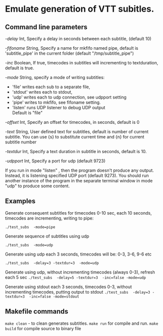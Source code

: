 # Emulate generation of VTT subitles.

## Command line parameters

*-delay*
        Int, Specify a delay in seconds between each subtitle, (default 10)
        
*-fifoname* 
        String, Specify a name for mkfifo named pipe, 
        default is 'subtitle_pipe' in the current folder (default "/tmp/subtitle_pipe")
                        
*-inc*
        Boolean, If true, timecodes in subtitles will incrementing to textduration, default is true.


*-mode*
     String, specify a mode of writing subtitles:
* 'file' writes each sub to a separate file, 
* 'stdout' writes each to stdout, 
* 'udp' writes each to udp connection, see udpport setting
* 'pipe' writes to mkfifo, see fifoname setting. 
* 'listen'  runs UDP listener to debug UDP output                        
Default is "file"

                         
*-offset*
     Int, Specify an offset for timecodes, in seconds, default is 0

        
*-text*
        String, User defined text for subtitles, default is number of current subtitle.
        You can use {s} to substitute current time and {n} for current subtitle number

                        
*-textdur* 
       Int, Specify a text duration in subtitle in seconds, default is 10.

        
*-udpport*
        Int, Specify a port for udp (default 9723)
       

If you run in mode "listen" , then the program doesn't produce any output. Instead, it is listening specified UDP port (default 9273).
You should run another instance of the program in the separate terminal window in mode "udp" to produce some content.

## Examples

Generate consequent subtitles for timecodes 0-10 sec, each 10 seconds, timecodes are incrementing, writing to pipe:

`./test_subs  -mode=pipe `

Generate sequence of subtitles using udp

`./test_subs  -mode=udp`

Generate using udp each 3 seconds, timecodes will be: 0-3, 3-6, 9-6  etc

`./test_subs  -delay=3 -textdur=3  -mode=udp`

Generate using udp, without incrementing timecodes (always 0-3), refresh each 5 sec
`./test_subs  -delay=5 -textdur=3  -inc=false -mode=udp`

Generate using stdout each 3 seconds, timecodes 0-3, without incrementing timecodes, putting output to stdout
`./test_subs  -delay=3 -textdur=3  -inc=false -mode=stdout`

## Makefile commands
`make clean` -   to clean generates subtitles.
`make run` for compile and run.
`make build` for compile source to binary file
